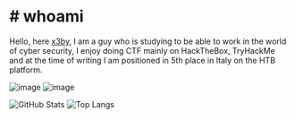 # # whoami

Hello, here [x3by](https://app.hackthebox.com/users/446041), I am a guy who is studying to be able to work in the world of cyber security, I enjoy doing CTF mainly on HackTheBox, TryHackMe and at the time of writing I am positioned in 5th place in Italy on the HTB platform.

![image](/img/profile.png)
![image](/img/ranking.png)

![GitHub Stats](https://github-readme-stats.vercel.app/api?username=x3by&show_icons=true&theme=github_dark)
![Top Langs](https://github-readme-stats.vercel.app/api/top-langs/?username=x3by&layout=compact&theme=github_dark)

